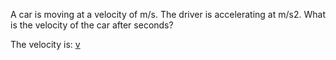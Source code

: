 A car is moving at a velocity of [](v0) m/s. The driver is accelerating at [](a) m/s2. What is the velocity of the car after [](s) seconds?

The velocity is: [v](answer)